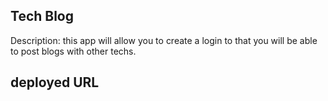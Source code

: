 ## Tech Blog
Description: this app will allow you to create a login to that you will be able to post blogs with other techs.

## deployed URL
